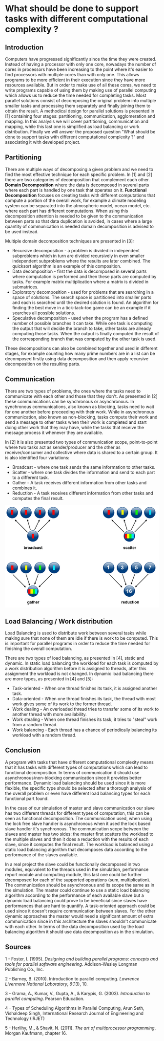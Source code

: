 # What should be done to support tasks with different computational complexity ?

## Introduction

Computers have progressed significantly since the time they were created. Instead of having a processor with only one core, nowadays the number of cores in processors have been increasing to the point where it's easier to find processors with multiple cores than with only one. This allows programs to be more efficient in their execution since they have more resources available. But in order to make use of all these cores, we need to write programs capable of using them by making use of parallel computing which allows us to reduce the time needed for completing tasks. Most parallel solutions consist of decomposing the original problem into multiple smaller tasks and processing them separately and finally joining them to obtain the result. A methodical design for parallel solutions is presented in [1] containing four stages: partitioning, communication, agglomeration and mapping. In this analysis we will cover partitioning, communication and mapping, while this last one is simplified as load balancing or work distribution. Finally we will answer the proposed question "What should be done to support tasks with different computational complexity ?" and associating it with developed project.

## Partitioning

There are multiple ways of decomposing a given problem and we need to find the most effective technique for each specific problem. In [1] and [2] there are two categories of decomposition that complement each other. **Domain Decomposition** where the data is decomposed in several parts where each part is handled by one task that operates on it. **Functional Decomposition** focuses on creating tasks with different computations that compute a portion of the overall work, for example a climate modeling system can be separated into the atmospheric model, ocean model, etc. where each part has different computations. When using this decomposition attention is needed to be given to the communication between parts so that data duplication is avoided, in cases where a large quantity of communication is needed domain decomposition is advised to be used instead.

Multiple domain decomposition techniques are presented in [3]:

* Recursive decomposition - a problem is divided in independent subproblems which in turn are divided recursively in even smaller independent subproblems where the results are later combined. The quicksort algorithm is an example of this composition.
* Data decomposition - first the data is decomposed in several parts where computation is performed and then these parts are computed by tasks. For example matrix multiplication where a matrix is divided in submatrices.
* Exploratory decomposition - used for problems that are searching in a space of solutions. The search space is partitioned into smaller parts and each is searched until the desired solution is found. An algorithm for finding the best move in a tick-tack-toe game can be an example if it searches all possible solutions.
* Speculative decomposition - used when the program has a defined number of possible branches it can take. While one task is computing the output that will decide the branch to take, other tasks are already computing those tasks. When the output is finally computed the result of the corresponding branch that was computed by the other task is used.

These decompositions can also be combined together and used in different stages, for example counting how many prime numbers are in a list can be decomposed firstly using data decomposition and then apply recursive decomposition on the resulting parts.

## Communication

There are two types of problems, the ones where the tasks need to communicate with each other and those that they don't. As presented in [2] these communications can be synchronous or asynchronous. In synchronous communications, also known as blocking, tasks need to wait for one another before proceeding with their work. While in asynchronous communication, also known as non-blocking, tasks compute their work and send a message to other tasks when their work is completed and start doing other work that they may have, while the tasks that receive the message process it whenever they are available.

In [2] it is also presented two types of communication scope, point-to-point where two tasks act as sender/producer and the other as receiver/consumer and collective where data is shared to a certain group. It is also identified four variations:

* Broadcast - where one task sends the same information to other tasks.
* Scatter - where one task divides the information and send to each part to a different task.
* Gather - A task receives different information from other tasks and combines it.
* Reduction - A task receives different information from other tasks and computes the final result.

![Communication Scopes](../figures/CommunicationScope.png)

## Load Balancing / Work distribution

Load Balancing is used to distribute work between several tasks while making sure that none of them are idle if there is work to be computed. This is important for parallel programs in order to reduce the time needed for finishing the overall computation.

There are two types of load balancing, as presented in [4], static and dynamic. In static load balancing the workload for each task is computed by a work distribution algorithm before it is assigned to threads, after this assignment the workload is not changed. In dynamic load balancing there are more types, as presented in [4] and [5]:

* Task-oriented - When one thread finishes its task, it is assigned another task.
* Data-oriented - When one thread finishes its task, the thread with most work gives some of its work to the former thread.
* Work dealing - An overloaded thread tries to transfer some of its work to another thread with more availability.
* Work stealing - When one thread finishes its task, it tries to "steal" work from a random thread.
* Work balancing - Each thread has a chance of periodically balancing its workload with a random thread.

## Conclusion

A program with tasks that have different computational complexity means that it has tasks with different types of computations which can lead to functional decomposition. In terms of communication it should use asynchronous/non-blocking communication since it provides better performance. Dynamic load balancing should be used since it is more flexible, the specific type should be selected after a thorough analysis of the overall problem or even have different load balancing types for each functional part found.

In the case of our simulation of master and slave communication our slave has two different threads for different types of computation, this can be seen as functional decomposition. The communication used, when using the lock free slave handler is asynchronous when it used the lock based slave handler it's synchronous. The communication scope between the slaves and master has two sides: the master first scatters the workload to the multiple slaves and then it does a reduction with the results of each slave, since it computes the final result. The workload is balanced using a static load balancing algorithm that decomposes data according to the performance of the slaves available.

In a real project the slave could be functionally decomposed in two modules, equivalent to the threads used in the simulation, performance report module and computing module, this last one could be further decomposed for each of the supported operations (sum, multiplication). The communication should be asynchronous and its scope the same as in the simulation. The master could continue to use a static load balancing algorithm according to the performance of each available slave but a dynamic load balancing could prove to be beneficial since slaves have performances that are hard to quantify. A task-oriented approach could be used since it doesn't require communication between slaves. For the other dynamic approaches the master would need a significant amount of extra communication since in this architecture the slaves shouldn't communicate with each other. In terms of the data decomposition used by the load balancing algorithm it should use data decomposition as in the simulation.

## Sources

1 - Foster, I. (1995). *Designing and building parallel programs: concepts and tools for parallel software engineering*. Addison-Wesley Longman Publishing Co., Inc.

2 - Barney, B. (2010). Introduction to parallel computing. *Lawrence Livermore National Laboratory*, *6*(13), 10.

3 - Grama, A., Kumar, V., Gupta, A., & Karypis, G. (2003). *Introduction to parallel computing*. Pearson Education.

4 - Types of Scheduling Algorithms in Parallel Computing, Arun Seth, Vishaldeep Singh, International Research Journal of Engineering and Technology (IRJET)

5 - Herlihy, M., & Shavit, N. (2011). *The art of multiprocessor programming*. Morgan Kaufmann, chapter 16.

